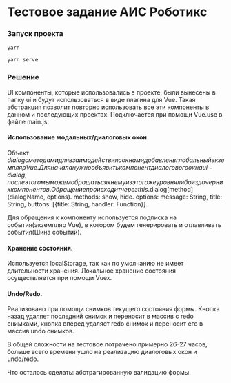 # Тестовое задание АИС Роботикс


### Запуск проекта
```
yarn

yarn serve
```

### Решение

UI компоненты, которые использовались в проекте, были вынесены в папку ui и будут использоваться в виде плагина для Vue. 
Такая абстракция позволит повторно использовать все эти компоненты в данном и последующих проектах.
Подключается при помощи Vue.use в файле main.js.

#### Использование модальных/диалоговых окон.

Объект $dialog с методами для взаимодействия с окнами добавлен в глобальный экземпляр Vue.
Для начала нужно объявить компонент диалогового окна ui-dialog, после этого мы можем обращаться к нему из этого же уровня либо из дочерних компонентов.
Обращение происходит через this.$dialog[method](dialogName, options).
methods: show, hide.
options: message: String, title: String, buttons: [{title: String, handler: Function}].

Для обращения к компоненту используется подписка на события(экземпляр Vue), в котором будем генерировать и отлавливать события(Шина событий).


#### Хранение состояния.

Используется localStorage, так как по умолчанию не имеет длительности хранения.
Локальное хранение состояния осуществляется при помощи Vuex.

#### Undo/Redo.

Реализовано при помощи снимков текущего состояния формы.
Кнопка назад удаляет последний снимок и переносит в массив с redo снимками, кнопка вперед удаляет redo снимок и переносит его в массив undo cнимков. 


В общей сложности на тестовое потрачено примерно 26-27 часов, больше всего времени ушло на реализацию диалоговых окон и undo/redo.

Что осталось сделать: абстрагированную валидацию формы.
